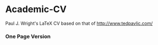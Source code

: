 # Academic-CV

Paul J. Wright's LaTeX CV based on that of http://www.tedpavlic.com/

### One Page Version 

<object data="https://github.com/PaulJWright/Academic-CV/blob/master/AcademicCV_1Page.pdf" type="application/pdf" width="700px" height="700px">
</object>
